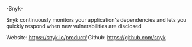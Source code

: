 -Snyk-

Snyk continuously monitors your application's dependencies
and lets you quickly respond when new vulnerabilities are disclosed

Website: https://snyk.io/product/
Github: https://github.com/snyk
